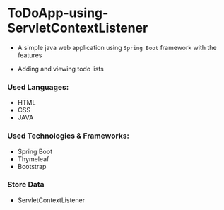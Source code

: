 # ToDoApp-using-ServletContextListener

* A simple java web application using `Spring Boot` framework with the features 
+ Adding and viewing todo lists

### Used Languages:

* HTML
* CSS
* JAVA

### Used Technologies & Frameworks:
+ Spring Boot
+ Thymeleaf
+ Bootstrap

### Store Data
+ ServletContextListener

